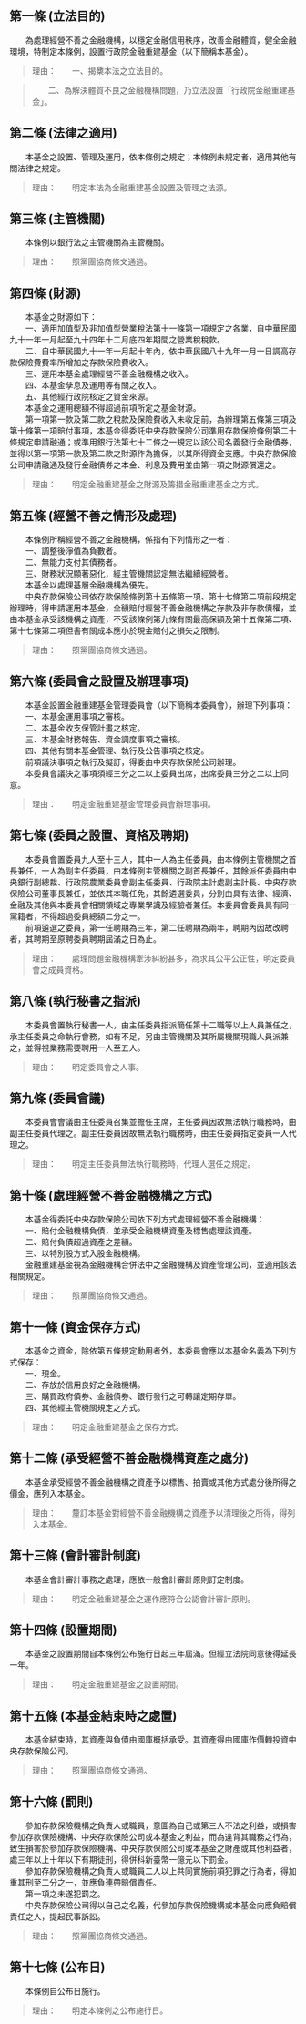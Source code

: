 第一條 (立法目的)
-----------------
　　為處理經營不善之金融機構，以穩定金融信用秩序，改善金融體質，健全金融環境，特制定本條例，設置行政院金融重建基金（以下簡稱本基金）。  
> 理由：　　一、揭櫫本法之立法目的。

> 　　二、為解決體質不良之金融機構問題，乃立法設置「行政院金融重建基金」。



第二條 (法律之適用)
-------------------
　　本基金之設置、管理及運用，依本條例之規定；本條例未規定者，適用其他有關法律之規定。  
> 理由：　　明定本法為金融重建基金設置及管理之法源。



第三條 (主管機關)
-----------------
　　本條例以銀行法之主管機關為主管機關。  
> 理由：　　照黨團協商條文通過。



第四條 (財源)
-------------
　　本基金之財源如下：  
　　一、適用加值型及非加值型營業稅法第十一條第一項規定之各業，自中華民國九十一年一月起至九十四年十二月底四年期間之營業稅稅款。  
　　二、自中華民國九十一年一月起十年內，依中華民國八十九年一月一日調高存款保險費費率所增加之存款保險費收入。  
　　三、運用本基金處理經營不善金融機構之收入。  
　　四、本基金孳息及運用等有關之收入。  
　　五、其他經行政院核定之資金來源。  
　　本基金之運用總額不得超過前項所定之基金財源。  
　　第一項第一款及第二款之稅款及保險費收入未收足前，為辦理第五條第三項及第十條第一項賠付事項，本基金得委託中央存款保險公司準用存款保險條例第二十條規定申請融通；或準用銀行法第七十二條之一規定以該公司名義發行金融債券，並得以第一項第一款及第二款之財源作為擔保，以其所得資金支應。中央存款保險公司申請融通及發行金融債券之本金、利息及費用並由第一項之財源償還之。  
> 理由：　　明定金融重建基金之財源及籌措金融重建基金之方式。



第五條 (經營不善之情形及處理)
-----------------------------
　　本條例所稱經營不善之金融機構，係指有下列情形之一者：  
　　一、調整後淨值為負數者。  
　　二、無能力支付其債務者。  
　　三、財務狀況顯著惡化，經主管機關認定無法繼續經營者。  
　　本基金以處理基層金融機構為優先。  
　　中央存款保險公司依存款保險條例第十五條第一項、第十七條第二項前段規定辦理時，得申請運用本基金，全額賠付經營不善金融機構之存款及非存款債權，並由本基金承受該機構之資產，不受該條例第九條有關最高保額及第十五條第二項、第十七條第二項但書有關成本應小於現金賠付之損失之限制。  
> 理由：　　照黨團協商條文通過。



第六條 (委員會之設置及辦理事項)
-------------------------------
　　本基金設置金融重建基金管理委員會（以下簡稱本委員會），辦理下列事項：  
　　一、本基金運用事項之審核。  
　　二、本基金收支保管計畫之核定。  
　　三、本基金財務報告、資金調度事項之審核。  
　　四、其他有關本基金管理、執行及公告事項之核定。  
　　前項議決事項之執行及擬訂，得委由中央存款保險公司辦理。  
　　本委員會議決之事項須經三分之二以上委員出席，出席委員三分之二以上同意。  
> 理由：　　明定金融重建基金管理委員會辦理事項。



第七條 (委員之設置、資格及聘期)
-------------------------------
　　本委員會置委員九人至十三人，其中一人為主任委員，由本條例主管機關之首長兼任，一人為副主任委員，由本條例主管機關之副首長兼任，其餘派任委員由中央銀行副總裁、行政院農業委員會副主任委員、行政院主計處副主計長、中央存款保險公司董事長兼任，並依其本職任免，其餘遴選委員，分別由具有法律、經濟、金融及其他與本委員會相關領域之專業學識及經驗者兼任。本委員會委員具有同一黨籍者，不得超過委員總額二分之一。  
　　前項遴選之委員，第一任聘期為三年，第二任聘期為兩年，聘期內因故改聘者，其聘期至原聘委員聘期屆滿之日為止。  
> 理由：　　處理問題金融機構牽涉糾紛甚多，為求其公平公正性，明定委員會之成員資格。



第八條 (執行秘書之指派)
-----------------------
　　本委員會置執行秘書一人，由主任委員指派簡任第十二職等以上人員兼任之，承主任委員之命執行會務，如有不足，另由主管機關及其所屬機關現職人員派兼之，並得視業務需要聘用一人至五人。  
> 理由：　　明定委員會之人事。



第九條 (委員會議)
-----------------
　　本委員會會議由主任委員召集並擔任主席，主任委員因故無法執行職務時，由副主任委員代理之。副主任委員因故無法執行職務時，由主任委員指定委員一人代理之。  
> 理由：　　明定主任委員無法執行職務時，代理人選任之規定。



第十條 (處理經營不善金融機構之方式)
-----------------------------------
　　本基金得委託中央存款保險公司依下列方式處理經營不善金融機構：  
　　一、賠付金融機構負債，並承受金融機構資產及標售處理該資產。  
　　二、賠付負債超過資產之差額。  
　　三、以特別股方式入股金融機構。  
　　金融重建基金視為金融機構合併法中之金融機構及資產管理公司，並適用該法相關規定。  
> 理由：　　照黨團協商條文通過。



第十一條 (資金保存方式)
-----------------------
　　本基金之資金，除依第五條規定動用者外，本委員會應以本基金名義為下列方式保存：  
　　一、現金。  
　　二、存放於信用良好之金融機構。  
　　三、購買政府債券、金融債券、銀行發行之可轉讓定期存單。  
　　四、其他經主管機關規定之方式。  
> 理由：　　明定金融重建基金之保存方式。



第十二條 (承受經營不善金融機構資產之處分)
-----------------------------------------
　　本基金承受經營不善金融機構之資產予以標售、拍賣或其他方式處分後所得之價金，應列入本基金。  
> 理由：　　釐訂本基金對經營不善金融機構之資產予以清理後之所得，得列入本基金。



第十三條 (會計審計制度)
-----------------------
　　本基金會計審計事務之處理，應依一般會計審計原則訂定制度。  
> 理由：　　明定金融重建基金之運作應符合公認會計審計原則。



第十四條 (設置期間)
-------------------
　　本基金之設置期間自本條例公布施行日起三年屆滿。但經立法院同意後得延長一年。  
> 理由：　　明定金融重建基金之設置期間。



第十五條 (本基金結束時之處置)
-----------------------------
　　本基金結束時，其資產與負債由國庫概括承受。其資產得由國庫作價轉投資中央存款保險公司。  
> 理由：　　照黨團協商條文通過。



第十六條 (罰則)
---------------
　　參加存款保險機構之負責人或職員，意圖為自己或第三人不法之利益，或損害參加存款保險機構、中央存款保險公司或本基金之利益，而為違背其職務之行為，致生損害於參加存款保險機構、中央存款保險公司或本基金之財產或其他利益者，處三年以上十年以下有期徒刑，得併科新臺幣一億元以下罰金。  
　　參加存款保險機構之負責人或職員二人以上共同實施前項犯罪之行為者，得加重其刑至二分之一，並應負連帶賠償責任。  
　　第一項之未遂犯罰之。  
　　中央存款保險公司得以自己之名義，代參加存款保險機構或本基金向應負賠償責任之人，提起民事訴訟。  
> 理由：　　照黨團協商條文通過。



第十七條 (公布日)
-----------------
　　本條例自公布日施行。  
> 理由：　　明定本條例之公布施行日。
